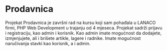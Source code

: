 # Prodavnica
Projekat Prodavnica je završni rad na kursu koji sam pohađala u LANACO firmi, PHP Web Development u trajanju od 4 mjeseca. Projekat sadrži prijavu i registraciju, kao admin i korisnik. Kao admin imate mogućnost da dodajete, izmjenjujete, ali i brišete artikle, lagere i radnike. Imate mogućnost naručivanja stavki kao korisnik, a i admin.
